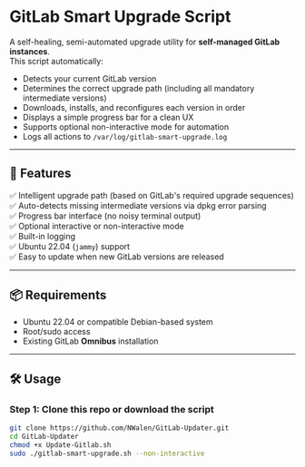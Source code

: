 # GitLab Smart Upgrade Script

A self-healing, semi-automated upgrade utility for **self-managed GitLab instances**.  
This script automatically:

- Detects your current GitLab version
- Determines the correct upgrade path (including all mandatory intermediate versions)
- Downloads, installs, and reconfigures each version in order
- Displays a simple progress bar for a clean UX
- Supports optional non-interactive mode for automation
- Logs all actions to `/var/log/gitlab-smart-upgrade.log`

---

## 🚀 Features

✅ Intelligent upgrade path (based on GitLab's required upgrade sequences)  
✅ Auto-detects missing intermediate versions via dpkg error parsing  
✅ Progress bar interface (no noisy terminal output)  
✅ Optional interactive or non-interactive mode  
✅ Built-in logging  
✅ Ubuntu 22.04 (`jammy`) support  
✅ Easy to update when new GitLab versions are released

---

## 📦 Requirements

- Ubuntu 22.04 or compatible Debian-based system
- Root/sudo access
- Existing GitLab **Omnibus** installation

---

## 🛠 Usage

### Step 1: Clone this repo or download the script

```bash
git clone https://github.com/NWalen/GitLab-Updater.git
cd GitLab-Updater
chmod +x Update-Gitlab.sh
sudo ./gitlab-smart-upgrade.sh --non-interactive

